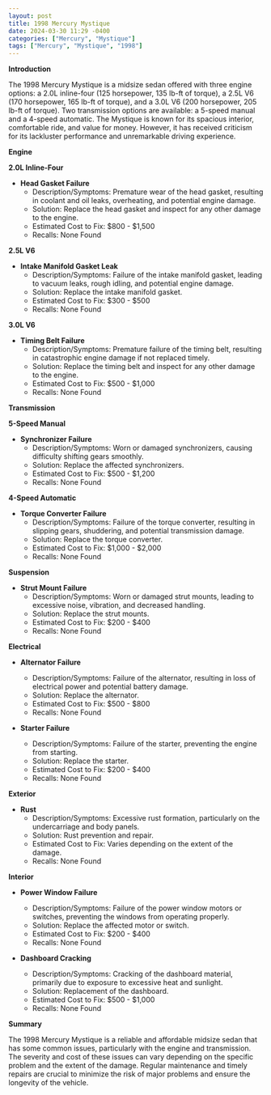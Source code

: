 ```yaml
---
layout: post
title: 1998 Mercury Mystique
date: 2024-03-30 11:29 -0400
categories: ["Mercury", "Mystique"]
tags: ["Mercury", "Mystique", "1998"]
---
```

**Introduction**

The 1998 Mercury Mystique is a midsize sedan offered with three engine options: a 2.0L inline-four (125 horsepower, 135 lb-ft of torque), a 2.5L V6 (170 horsepower, 165 lb-ft of torque), and a 3.0L V6 (200 horsepower, 205 lb-ft of torque). Two transmission options are available: a 5-speed manual and a 4-speed automatic. The Mystique is known for its spacious interior, comfortable ride, and value for money. However, it has received criticism for its lackluster performance and unremarkable driving experience.

**Engine**

**2.0L Inline-Four**

* **Head Gasket Failure**
    * Description/Symptoms: Premature wear of the head gasket, resulting in coolant and oil leaks, overheating, and potential engine damage.
    * Solution: Replace the head gasket and inspect for any other damage to the engine.
    * Estimated Cost to Fix: $800 - $1,500
    * Recalls: None Found

**2.5L V6**

* **Intake Manifold Gasket Leak**
    * Description/Symptoms: Failure of the intake manifold gasket, leading to vacuum leaks, rough idling, and potential engine damage.
    * Solution: Replace the intake manifold gasket.
    * Estimated Cost to Fix: $300 - $500
    * Recalls: None Found

**3.0L V6**

* **Timing Belt Failure**
    * Description/Symptoms: Premature failure of the timing belt, resulting in catastrophic engine damage if not replaced timely.
    * Solution: Replace the timing belt and inspect for any other damage to the engine.
    * Estimated Cost to Fix: $500 - $1,000
    * Recalls: None Found

**Transmission**

**5-Speed Manual**

* **Synchronizer Failure**
    * Description/Symptoms: Worn or damaged synchronizers, causing difficulty shifting gears smoothly.
    * Solution: Replace the affected synchronizers.
    * Estimated Cost to Fix: $500 - $1,200
    * Recalls: None Found

**4-Speed Automatic**

* **Torque Converter Failure**
    * Description/Symptoms: Failure of the torque converter, resulting in slipping gears, shuddering, and potential transmission damage.
    * Solution: Replace the torque converter.
    * Estimated Cost to Fix: $1,000 - $2,000
    * Recalls: None Found

**Suspension**

* **Strut Mount Failure**
    * Description/Symptoms: Worn or damaged strut mounts, leading to excessive noise, vibration, and decreased handling.
    * Solution: Replace the strut mounts.
    * Estimated Cost to Fix: $200 - $400
    * Recalls: None Found

**Electrical**

* **Alternator Failure**
    * Description/Symptoms: Failure of the alternator, resulting in loss of electrical power and potential battery damage.
    * Solution: Replace the alternator.
    * Estimated Cost to Fix: $500 - $800
    * Recalls: None Found

* **Starter Failure**
    * Description/Symptoms: Failure of the starter, preventing the engine from starting.
    * Solution: Replace the starter.
    * Estimated Cost to Fix: $200 - $400
    * Recalls: None Found

**Exterior**

* **Rust**
    * Description/Symptoms: Excessive rust formation, particularly on the undercarriage and body panels.
    * Solution: Rust prevention and repair.
    * Estimated Cost to Fix: Varies depending on the extent of the damage.
    * Recalls: None Found

**Interior**

* **Power Window Failure**
    * Description/Symptoms: Failure of the power window motors or switches, preventing the windows from operating properly.
    * Solution: Replace the affected motor or switch.
    * Estimated Cost to Fix: $200 - $400
    * Recalls: None Found

* **Dashboard Cracking**
    * Description/Symptoms: Cracking of the dashboard material, primarily due to exposure to excessive heat and sunlight.
    * Solution: Replacement of the dashboard.
    * Estimated Cost to Fix: $500 - $1,000
    * Recalls: None Found

**Summary**

The 1998 Mercury Mystique is a reliable and affordable midsize sedan that has some common issues, particularly with the engine and transmission. The severity and cost of these issues can vary depending on the specific problem and the extent of the damage. Regular maintenance and timely repairs are crucial to minimize the risk of major problems and ensure the longevity of the vehicle.
